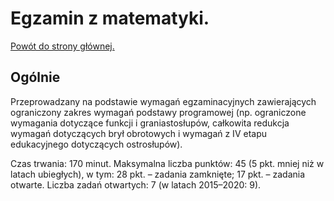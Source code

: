 # Egzamin z matematyki.

[Powót do strony głównej.](/index.md)

## Ogólnie

Przeprowadzany na podstawie wymagań egzaminacyjnych zawierających ograniczony zakres wymagań podstawy programowej (np. ograniczone wymagania dotyczące funkcji i graniastosłupów, całkowita redukcja wymagań dotyczących brył obrotowych i wymagań z IV etapu edukacyjnego dotyczących ostrosłupów).

Czas trwania: 170 minut.
Maksymalna liczba punktów: 45 (5 pkt. mniej niż w latach ubiegłych), w tym: 28 pkt. – zadania zamknięte; 17 pkt. – zadania otwarte.
Liczba zadań otwartych: 7 (w latach 2015–2020: 9).
